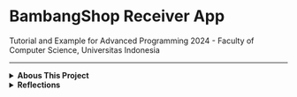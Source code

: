 # BambangShop Receiver App
Tutorial and Example for Advanced Programming 2024 - Faculty of Computer Science, Universitas Indonesia

---
<details>
<summary><b>Abous This Project</b></summary>

## About this Project
In this repository, we have provided you a REST (REpresentational State Transfer) API project using Rocket web framework.

This project consists of four modules:
1.  `controller`: this module contains handler functions used to receive request and send responses.
    In Model-View-Controller (MVC) pattern, this is the Controller part.
2.  `model`: this module contains structs that serve as data containers.
    In MVC pattern, this is the Model part.
3.  `service`: this module contains structs with business logic methods.
    In MVC pattern, this is also the Model part.
4.  `repository`: this module contains structs that serve as databases.
    You can use methods of the struct to get list of objects, or operating an object (create, read, update, delete).

This repository provides a Rocket web framework skeleton that you can work with.

As this is an Observer Design Pattern tutorial repository, you need to implement a feature: `Notification`.
This feature will receive notifications of creation, promotion, and deletion of a product, when this receiver instance is subscribed to a certain product type.
The notification will be sent using HTTP POST request, so you need to make the receiver endpoint in this project.

## API Documentations

You can download the Postman Collection JSON here: https://ristek.link/AdvProgWeek7Postman

After you download the Postman Collection, you can try the endpoints inside "BambangShop Receiver" folder.

Postman is an installable client that you can use to test web endpoints using HTTP request.
You can also make automated functional testing scripts for REST API projects using this client.
You can install Postman via this website: https://www.postman.com/downloads/

## How to Run in Development Environment
1.  Set up environment variables first by creating `.env` file.
    Here is the example of `.env` file:
    ```bash
    ROCKET_PORT=8001
    APP_INSTANCE_ROOT_URL=http://localhost:${ROCKET_PORT}
    APP_PUBLISHER_ROOT_URL=http://localhost:8000
    APP_INSTANCE_NAME=Safira Sudrajat
    ```
    Here are the details of each environment variable:
    | variable                | type   | description                                                     |
    |-------------------------|--------|-----------------------------------------------------------------|
    | ROCKET_PORT             | string | Port number that will be listened by this receiver instance.    |
    | APP_INSTANCE_ROOT_URL   | string | URL address where this receiver instance can be accessed.       |
    | APP_PUUBLISHER_ROOT_URL | string | URL address where the publisher instance can be accessed.       |
    | APP_INSTANCE_NAME       | string | Name of this receiver instance, will be shown on notifications. |
2.  Use `cargo run` to run this app.
    (You might want to use `cargo check` if you only need to verify your work without running the app.)
3.  To simulate multiple instances of BambangShop Receiver (as the tutorial mandates you to do so),
    you can open new terminal, then edit `ROCKET_PORT` in `.env` file, then execute another `cargo run`.

    For example, if you want to run 3 (three) instances of BambangShop Receiver at port `8001`, `8002`, and `8003`, you can do these steps:
    -   Edit `ROCKET_PORT` in `.env` to `8001`, then execute `cargo run`.
    -   Open new terminal, edit `ROCKET_PORT` in `.env` to `8002`, then execute `cargo run`.
    -   Open another new terminal, edit `ROCKET_PORT` in `.env` to `8003`, then execute `cargo run`.

## Mandatory Checklists (Subscriber)
-   [ ] Clone https://gitlab.com/ichlaffterlalu/bambangshop-receiver to a new repository.
-   **STAGE 1: Implement models and repositories**
    -   [ ] Commit: `Create Notification model struct.`
    -   [ ] Commit: `Create SubscriberRequest model struct.`
    -   [ ] Commit: `Create Notification database and Notification repository struct skeleton.`
    -   [ ] Commit: `Implement add function in Notification repository.`
    -   [ ] Commit: `Implement list_all_as_string function in Notification repository.`
    -   [ ] Write answers of your learning module's "Reflection Subscriber-1" questions in this README.
-   **STAGE 3: Implement services and controllers**
    -   [ ] Commit: `Create Notification service struct skeleton.`
    -   [ ] Commit: `Implement subscribe function in Notification service.`
    -   [ ] Commit: `Implement subscribe function in Notification controller.`
    -   [ ] Commit: `Implement unsubscribe function in Notification service.`
    -   [ ] Commit: `Implement unsubscribe function in Notification controller.`
    -   [ ] Commit: `Implement receive_notification function in Notification service.`
    -   [ ] Commit: `Implement receive function in Notification controller.`
    -   [ ] Commit: `Implement list_messages function in Notification service.`
    -   [ ] Commit: `Implement list function in Notification controller.`
    -   [ ] Write answers of your learning module's "Reflection Subscriber-2" questions in this README.
</details>

<details>
<summary><b>Reflections</b></summary>

## Your Reflections
This is the place for you to write reflections:

### Mandatory (Subscriber) Reflections

<details>
<summary><b>Reflection Subscriber 1</b></summary>

#### Reflection Subscriber-1

1. Dalam tutorial ini, kita menggunakan RwLock<> untuk mengamankan akses ke daftar notifikasi (Vec<Notification>) dalam lingkungan yang multi-threaded. Ini digunakan untuk menghindari race condition, atau saat dimana beberapa thread mencoba membaca atu menulis ke Vec saat bersamaan. Bila tidak ada RwLock<>, data akan crash. Tanpa RwLock<>, kita mungkin menggunakan Mutex<> sebagai alternatif, tetapi Mutex<> mengunci secara eksklusif bahkan untuk operasi baca, sehingga kurang efisien dibandingkan RwLock<>. Ini jelas bisa menyebabkan deadlock.

2. Di Rust, mutasi langsung terhadap static variable tidak diperbolehkan tanpa mekanisme sinkronisasi. Ini berbeda dengan Java, di mana kita bisa mengubah isi static variable dengan fungsi statis tanpa batasan yang ketat. Karena, seperti dijelaskan di nomor 1, Rust mengutamakan safety (mencegah race condition & data crash), dimana pada Java mengizinkan perubahan langsung pada static variable, tetapi ini bisa menyebabkan race condition jika ada banyak thread yang mengakses dan memodifikasi variabel secara bersamaan.

</details>

<details>
<summary><b>Reflection Subscriber 2</b></summary>

#### Reflection Subscriber-2

1. Saya telah mengeksplorasi bagian lain di luar tutorial, termasuk src/lib.rs. Dari eksplorasi ini, saya belajar beberapa hal, contohnya kegunaan lib.rs. Yang saya pahami, lib.rs berguna untuk mengatur modul dan mendefinisikan fungsi atau struktur yang dapat digunakan di berbagai bagian proyek. Jadi, kegunaan lib.rs seperti mengenkapsulasi banyak pustaka.

2. Observer Pattern sangat memudahkan dalam menambahkan lebih banyak subscriber ke sistem. Dalam tutorial kali ini, setiap subscriber hanya perlu didaftarkan ke dalam sistem menggunakan SubscriberRepository::add, dan setelah itu mereka akan secara otomatis menerima notifikasi saat ada perubahan yang relevan. Tidak perlu mengubah kode utama karena sistem sudah didesain untuk menangani banyak subscriber secara dinamis.

3. Saya belum mencobanya, tetapi yang saya tahu itu sangat berguna untuk memastikan bahwa sistem berjalan dengan benar dan dapat diandalkan. Saya bisa melakukan verifikasi respons API dan deteksi bug lebih awal. Jadi itu akan sangat membantu.

</details>
</details>